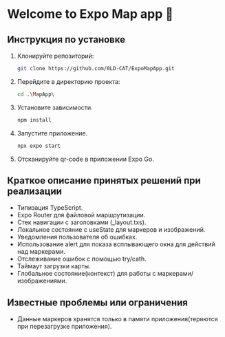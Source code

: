 # Welcome to Expo Map app 👋

## Инструкция по установке
1. Клонируйте репозиторий:
   ```bash
   git clone https://github.com/0LD-CAT/ExpoMapApp.git
   ```

2. Перейдите в директорию проекта:
   ```bash
   cd .\MapApp\
   ```

3. Установите зависимости.
   ```bash
   npm install
   ```

4. Запустите приложение.
   ```bash
   npx expo start
   ```

5. Отсканируйте qr-code в приложении Expo Go.

## Краткое описание принятых решений при реализации
- Типизация TypeScript.
- Expo Router для файловой маршрутизации.
- Стек навигации с заголовками (_layout.txs).
- Локальное состояние с useState для маркеров и изображений.
- Уведомления пользователя об ошибках.
- Использование alert для показа всплывающего окна для действий над маркерами.
- Отслеживание ошибок с помощью try/cath.
- Таймаут загрузки карты.
- Глобальное состояние(контекст) для работы с маркерами/изображениями.

## Известные проблемы или ограничения
- Данные маркеров хранятся только в памяти приложения(теряются при перезагрузке приложения).
